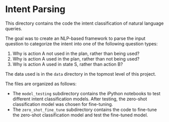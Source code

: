 # Intent Parsing

This directory contains the code the intent classification of natural language queries.

The goal was to create an NLP-based framework to parse the input question to categorize the intent into one of the following question types:
1. Why is action A not used in the plan, rather than being used?
2. Why is action A used in the plan, rather than not being used?
3. Why is action A used in state S, rather than action B?

The data used is in the `data` directory in the topmost level of this project.

The files are organized as follows:
- The `model_testing` subdirectory contains the iPython notebooks to test different intent classification models. After testing, the zero-shot classification model was chosen for fine-tuning.
- The `zero_shot_fine_tune` subdirectory contains the code to fine-tune the zero-shot classification model and test the fine-tuned model.
